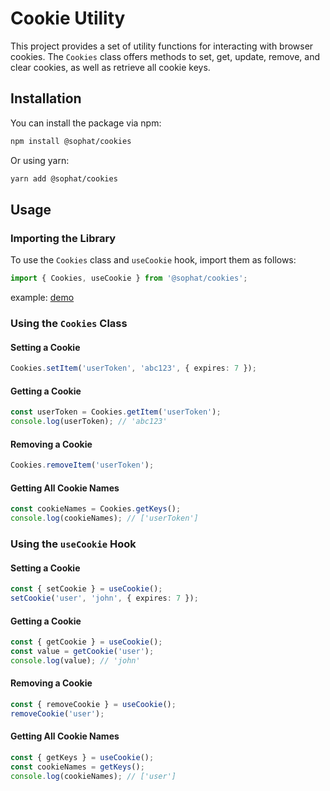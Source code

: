 # Cookie Utility

This project provides a set of utility functions for interacting with browser cookies. The `Cookies` class offers methods to set, get, update, remove, and clear cookies, as well as retrieve all cookie keys.

## Installation

You can install the package via npm:

```bash
npm install @sophat/cookies
```

Or using yarn:

```bash
yarn add @sophat/cookies
```

## Usage

### Importing the Library

To use the `Cookies` class and `useCookie` hook, import them as follows:

```typescript
import { Cookies, useCookie } from '@sophat/cookies';
```
example: [demo](https://github.com/pphatdev/cookies/blob/master/src/app/page.tsx)


### Using the `Cookies` Class

#### Setting a Cookie

```typescript
Cookies.setItem('userToken', 'abc123', { expires: 7 });
```

#### Getting a Cookie

```typescript
const userToken = Cookies.getItem('userToken');
console.log(userToken); // 'abc123'
```

#### Removing a Cookie

```typescript
Cookies.removeItem('userToken');
```

#### Getting All Cookie Names

```typescript
const cookieNames = Cookies.getKeys();
console.log(cookieNames); // ['userToken']
```

### Using the `useCookie` Hook

#### Setting a Cookie

```typescript
const { setCookie } = useCookie();
setCookie('user', 'john', { expires: 7 });
```

#### Getting a Cookie

```typescript
const { getCookie } = useCookie();
const value = getCookie('user');
console.log(value); // 'john'
```

#### Removing a Cookie

```typescript
const { removeCookie } = useCookie();
removeCookie('user');
```

#### Getting All Cookie Names

```typescript
const { getKeys } = useCookie();
const cookieNames = getKeys();
console.log(cookieNames); // ['user']
```